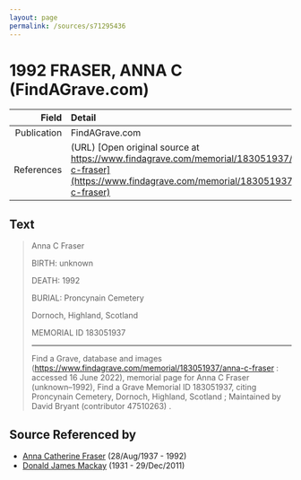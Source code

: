 ```yaml
---
layout: page
permalink: /sources/s71295436
---
```


# 1992 FRASER, ANNA C (FindAGrave.com)

Field | Detail
---:|:---
Publication | FindAGrave.com
References | (URL) [Open original source at https://www.findagrave.com/memorial/183051937/anna-c-fraser](https://www.findagrave.com/memorial/183051937/anna-c-fraser)

## Text

> Anna C Fraser
>
> BIRTH: unknown
>
> DEATH: 1992
>
> BURIAL: Proncynain Cemetery
>
> Dornoch, Highland, Scotland
>
> MEMORIAL ID 183051937
>
> ---
>
> Find a Grave, database and images (https://www.findagrave.com/memorial/183051937/anna-c-fraser : accessed 16 June 2022), memorial page for Anna C Fraser (unknown–1992), Find a Grave Memorial ID 183051937, citing Proncynain Cemetery, Dornoch, Highland, Scotland ; Maintained by David Bryant (contributor 47510263) .
>

## Source Referenced by

* [Anna Catherine Fraser](../people/@28456848@-anna-catherine-fraser-b1937-8-28-d1992.md) (28/Aug/1937 - 1992)
* [Donald James Mackay](../people/@43065376@-donald-james-mackay-b1931-d2011-12-29.md) (1931 - 29/Dec/2011)
